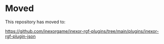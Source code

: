 # Moved

This repository has moved to:

https://github.com/inexorgame/inexor-rgf-plugins/tree/main/plugins/inexor-rgf-plugin-json
